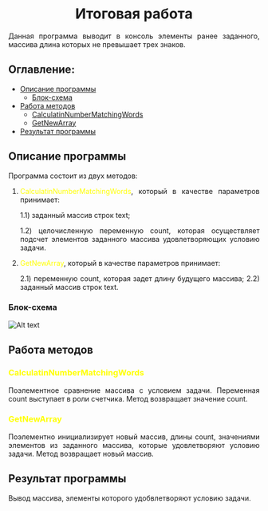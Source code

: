 <div style='text-align: justify;'>

<div style='text-align: center;'>

# Итоговая работа

</div>


Данная программа выводит в консоль элементы ранее заданного, массива длина которых не превышает трех знаков.

## Оглавление:

- [Описание программы](#описание-программы)
    - [Блок-схема](#блок-схема)
- [Работа методов](#работа-методов)
    - [CalculatinNumberMatchingWords](#calculatinnumbermatchingwords)
    - [GetNewArray](#getnewarray)
- [Результат программы](#результат-программы)


## Описание программы

Программа состоит из двух методов: 
1) <span style="color:yellow"> CalculatinNumberMatchingWords</span>, который в качестве параметров принимает:

    1.1) заданный массив строк text;

    1.2) целочисленную переменную count, которая осуществляет подсчет элементов заданного массива удовлетворяющих условию задачи.

2) <span style="color:yellow">GetNewArray</span>, который в качестве параметров принимает:

    2.1) переменную count, которая задет длину будущего массива;
    2.2) заданный массив строк text.

### Блок-схема

![Alt text](<Блок схема-2.jpg>)

## Работа методов

<span style="color:yellow"> 

### CalculatinNumberMatchingWords

</span>

Поэлементное сравнение массива с условием задачи. Переменная count выступает в роли счетчика.
Метод возвращает значение count.

<span style="color:yellow"> 

### GetNewArray 

</span>

Поэлементно инициализирует новый массив, длины count, значениями элементов из заданного массива, которые удовлетворяют условию задачи. Метод возвращает новый массив.

## Результат программы
Вывод массива, элементы которого удобвлетворяют условию задачи.